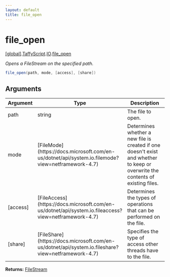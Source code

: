```yaml
---
layout: default
title: file_open
---
```


# file_open

[\[global\]]({{site.baseurl}}/docs/).[TaffyScript]({{site.baseurl}}/docs/TaffyScript/).[IO]({{site.baseurl}}/docs/TaffyScript/IO/).[file_open]({{site.baseurl}}/docs/TaffyScript/IO/file_open/)

_Opens a FileStream on the specified path._

```cs
file_open(path, mode, [access], [share])
```

## Arguments

<table>
  <col width="15%">
  <col width="15%">
  <thead>
    <tr>
      <th>Argument</th>
      <th>Type</th>
      <th>Description</th>
    </tr>
  </thead>
  <tbody>
    <tr>
      <td>path</td>
      <td>string</td>
      <td>The file to open.</td>
    </tr>
    <tr>
      <td>mode</td>
      <td>[FileMode](https://docs.microsoft.com/en-us/dotnet/api/system.io.filemode?view=netframework-4.7)</td>
      <td>Determines whether a new file is created if one doesn't exist and whether to keep or overwrite the contents of existing files.</td>
    </tr>
    <tr>
      <td>[access]</td>
      <td>[FileAccess](https://docs.microsoft.com/en-us/dotnet/api/system.io.fileaccess?view=netframework-4.7)</td>
      <td>Determines the types of operations that can be performed on the file.</td>
    </tr>
    <tr>
      <td>[share]</td>
      <td>[FileShare](https://docs.microsoft.com/en-us/dotnet/api/system.io.fileshare?view=netframework-4.7)</td>
      <td>Specifies the type of access other threads have to the file.</td>
    </tr>
  </tbody>
</table>

**Returns:** [FileStream]({{site.baseurl}}/docs/TaffyScript/IO/FileStream)
